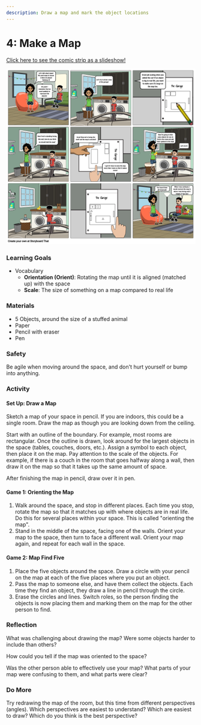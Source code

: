 ```yaml
---
description: Draw a map and mark the object locations
---
```


# 4: Make a Map

[Click here to see the comic strip as a slideshow!](https://docs.google.com/presentation/d/e/2PACX-1vQEqGBoSF-sAH8hKZMkuwt9KO7IzVAiBWHzprQMySm-LGwJ9ZHrir4Eo5kBa2xylg/pub?start=false&loop=false&delayms=3000)

![](../.gitbook/assets/lesson-4-make-a-map-highres-2.png)

### Learning Goals

* Vocabulary 
  * **Orientation \(Orient\)**: Rotating the map until it is aligned \(matched up\) with the space
  * **Scale**: The size of something on a map compared to real life

### **Materials**

* 5 Objects, around the size of a stuffed animal
* Paper
* Pencil with eraser
* Pen

### Safety

Be agile when moving around the space, and don't hurt yourself or bump into anything.

### Activity

#### Set Up: Draw a Map

Sketch a map of your space in pencil. If you are indoors, this could be a single room. Draw the map as though you are looking down from the ceiling.

Start with an outline of the boundary. For example, most rooms are rectangular. Once the outline is drawn, look around for the largest objects in the space \(tables, couches, doors, etc.\). Assign a symbol to each object, then place it on the map. Pay attention to the scale of the objects. For example, if there is a couch in the room that goes halfway along a wall, then draw it on the map so that it takes up the same amount of space.

After finishing the map in pencil, draw over it in pen.

#### Game 1: Orienting the Map

1. Walk around the space, and stop in different places. Each time you stop, rotate the map so that it matches up with where objects are in real life. Do this for several places within your space. This is called "orienting the map".
2. Stand in the middle of the space, facing one of the walls. Orient your map to the space, then turn to face a different wall. Orient your map again, and repeat for each wall in the space.

#### Game 2: Map Find Five

1. Place the five objects around the space. Draw a circle with your pencil on the map at each of the five places where you put an object.
2. Pass the map to someone else, and have them collect the objects. Each time they find an object, they draw a line in pencil through the circle. 
3. Erase the circles and lines. Switch roles, so the person finding the objects is now placing them and marking them on the map for the other person to find.

### Reflection

What was challenging about drawing the map? Were some objects harder to include than others?

How could you tell if the map was oriented to the space?

Was the other person able to effectively use your map? What parts of your map were confusing to them, and what parts were clear?

### Do More

Try redrawing the map of the room, but this time from different perspectives \(angles\). Which perspectives are easiest to understand? Which are easiest to draw? Which do you think is the best perspective?

